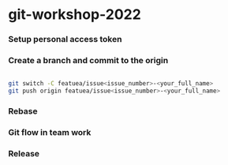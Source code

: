 # git-workshop-2022


### Setup personal access token


### Create a branch and commit to the origin
```sh

git switch -C featuea/issue<issue_number>-<your_full_name>
git push origin featuea/issue<issue_number>-<your_full_name>
```


### Rebase



### Git flow in team work



### Release
